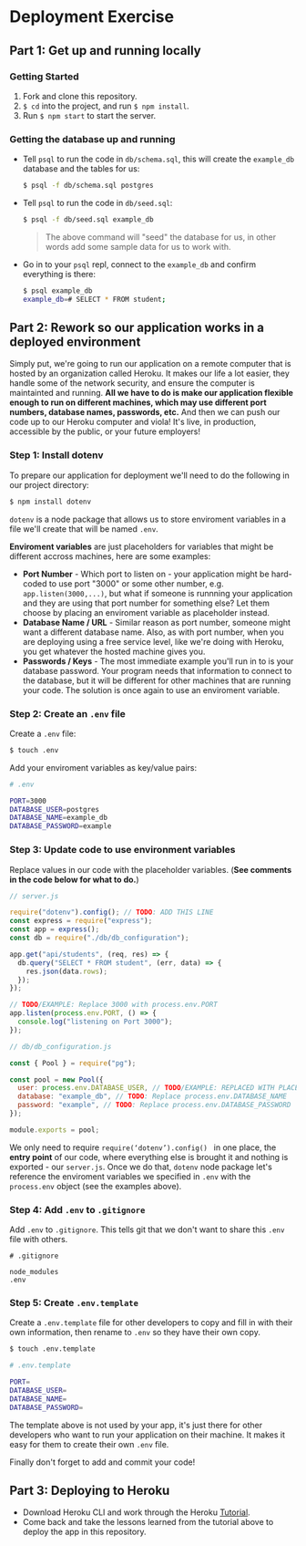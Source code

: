 # Deployment Exercise

## Part 1: Get up and running locally

### Getting Started

1. Fork and clone this repository.
1. `$ cd` into the project, and run `$ npm install`.
1. Run `$ npm start` to start the server.

### Getting the database up and running

- Tell `psql` to run the code in `db/schema.sql`, this will create the `example_db` database and the tables for us:

  ```sh
  $ psql -f db/schema.sql postgres
  ```

- Tell `psql` to run the code in `db/seed.sql`:

  ```sh
  $ psql -f db/seed.sql example_db
  ```

  > The above command will "seed" the database for us, in other words add some sample data for us to work with.

- Go in to your `psql` repl, connect to the `example_db` and confirm everything is there:

  ```sh
  $ psql example_db
  example_db=# SELECT * FROM student;
  ```

## Part 2: Rework so our application works in a deployed environment

Simply put, we're going to run our application on a remote computer that is hosted by an organization called Heroku. It makes our life a lot easier, they handle some of the network security, and ensure the computer is maintainted and running. **All we have to do is make our application flexible enough to run on different machines, which may use different port numbers, database names, passwords, etc.** And then we can push our code up to our Heroku computer and viola! It's live, in production, accessible by the public, or your future employers!

### Step 1: Install dotenv

To prepare our application for deployment we'll need to do the following in our project directory:

```sh
$ npm install dotenv
```

`dotenv` is a node package that allows us to store enviroment variables in a file we'll create that will be named `.env`.

**Enviroment variables** are just placeholders for variables that might be different accross machines, here are some examples:

- **Port Number** - Which port to listen on - your application might be hard-coded to use port "3000" or some other number, e.g. `app.listen(3000,...)`, but what if someone is runnning your application and they are using that port number for something else? Let them choose by placing an enviroment variable as placeholder instead.
- **Database Name / URL** - Similar reason as port number, someone might want a different database name. Also, as with port number, when you are deploying using a free service level, like we're doing with Heroku, you get whatever the hosted machine gives you.
- **Passwords / Keys** - The most immediate example you'll run in to is your database password. Your program needs that information to connect to the database, but it will be different for other machines that are running your code. The solution is once again to use an enviroment variable.

### Step 2: Create an `.env` file

Create a `.env` file:

```sh
$ touch .env
```

Add your enviroment variables as key/value pairs:

```sh
# .env

PORT=3000
DATABASE_USER=postgres
DATABASE_NAME=example_db
DATABASE_PASSWORD=example
```

### Step 3: Update code to use environment variables

Replace values in our code with the placeholder variables. (**See comments in the code below for what to do.**)

```js
// server.js

require("dotenv").config(); // TODO: ADD THIS LINE
const express = require("express");
const app = express();
const db = require("./db/db_configuration");

app.get("api/students", (req, res) => {
  db.query("SELECT * FROM student", (err, data) => {
    res.json(data.rows);
  });
});

// TODO/EXAMPLE: Replace 3000 with process.env.PORT
app.listen(process.env.PORT, () => {
  console.log("listening on Port 3000");
});
```

```js
// db/db_configuration.js

const { Pool } = require("pg");

const pool = new Pool({
  user: process.env.DATABASE_USER, // TODO/EXAMPLE: REPLACED WITH PLACEHOLDER
  database: "example_db", // TODO: Replace process.env.DATABASE_NAME
  password: "example", // TODO: Replace process.env.DATABASE_PASSWORD
});

module.exports = pool;
```

We only need to require `require(‘dotenv’).config() ` in one place, the **entry point** of our code, where everything else is brought it and nothing is exported - our `server.js`. Once we do that, `dotenv` node package let's reference the enviroment variables we specified in `.env` with the `process.env` object (see the examples above).

### Step 4: Add `.env` to `.gitignore`

Add `.env` to `.gitignore`. This tells git that we don't want to share this `.env` file with others.

```
# .gitignore

node_modules
.env
```

### Step 5: Create `.env.template`

Create a `.env.template` file for other developers to copy and fill in with their own information, then rename to `.env` so they have their own copy.

```sh
$ touch .env.template
```

```sh
# .env.template

PORT=
DATABASE_USER=
DATABASE_NAME=
DATABASE_PASSWORD=
```

The template above is not used by your app, it's just there for other developers who want to run your application on their machine. It makes it easy for them to create their own `.env` file.

Finally don't forget to add and commit your code!

## Part 3: Deploying to Heroku

- Download Heroku CLI and work through the Heroku [Tutorial](https://devcenter.heroku.com/articles/getting-started-with-nodejs?singlepage=true).
- Come back and take the lessons learned from the tutorial above to deploy the app in this repository.
